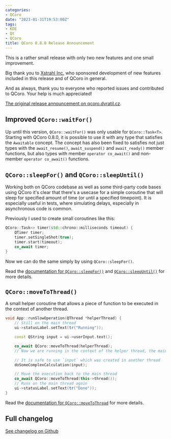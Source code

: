 ```yaml
---
categories:
- QCoro
date: "2023-01-31T19:53:00Z"
tags:
- KDE
- Qt
- QCoro
title: QCoro 0.8.0 Release Announcement
---
```


<!--
SPDX-FileCopyrightText: 2022 Daniel Vrátil <dvratil@kde.org>

SPDX-License-Identifier: GFDL-1.3-or-later
-->

This is a rather small release with only two new features and one small improvement.

Big thank you to [Xstrahl Inc.](https://xstrahl.com) who sponsored development of
new features included in this release and of QCoro in general.

And as always, thank you to everyone who reported issues and contributed to QCoro.
Your help is much appreciated!

[The original release announcement on qcoro.dvratil.cz](https://qcoro.dvratil.cz/news/2023/2023-01-31-qcoro-0.8.0-announcement/).


## Improved `QCoro::waitFor()`

Up until this version, `QCoro::waitFor()` was only usable for `QCoro::Task<T>`.
Starting with QCoro 0.8.0, it is possible to use it with any type that satisfies
the `Awaitable` concept. The concept has also been fixed to satisfies not just
types with the `await_resume()`, `await_suspend()` and `await_ready()` member functions,
but also types with member `operator co_await()` and non-member `operator co_await()`
functions.

## `QCoro::sleepFor()` and `QCoro::sleepUntil()`

Working both on QCoro codebase as well as some third-party code bases using QCoro
it's clear that there's a usecase for a simple coroutine that will sleep for
specified amount of time (or until a specified timepoint). It is especially useful
in tests, where simulating delays, especially in asynchronous code is common.

Previously I used to create small coroutines like this:

```cpp
QCoro::Task<> timer(std::chrono::milliseconds timeout) {
    QTimer timer;
    timer.setSingleShot(true);
    timer.start(timeout);
    co_await timer;
}
```

Now we can do the same simply by using `QCoro::sleepFor()`.

Read the [documentation for `QCoro::sleepFor()`](https://qcoro.dvratil.cz/reference/core/qtimer/#qcorosleepfor)
and [`QCoro::sleepUntil()`](https://qcoro.dvratil.cz/reference/core/qtimer/#qcorosleepuntil) for more details.

## `QCoro::moveToThread()`

A small helper coroutine that allows a piece of function to be executed in the context
of another thread.

```cpp
void App::runSlowOperation(QThread *helperThread) {
    // Still on the main thread
    ui->statusLabel.setText(tr("Running"));

    const QString input = ui->userInput.text();

    co_await QCoro::moveToThread(helperThread);
    // Now we are running in the context of the helper thread, the main thread is not blocked

    // It is safe to use `input` which was created in another thread
    doSomeComplexCalculation(input);

    // Move the execution back to the main thread
    co_await QCoro::moveToThread(this->thread());
    // Runs on the main thread again
    ui->statusLabel.setText(tr("Done"));
}
```

Read the [documentation for `QCoro::moveToThread`](https://qcoro.dvratil.cz/reference/core/qthread#qcoromovetothread) for more details.

## Full changelog

[See changelog on Github](https://github.com/danvratil/qcoro/releases/tag/v0.8.0)

